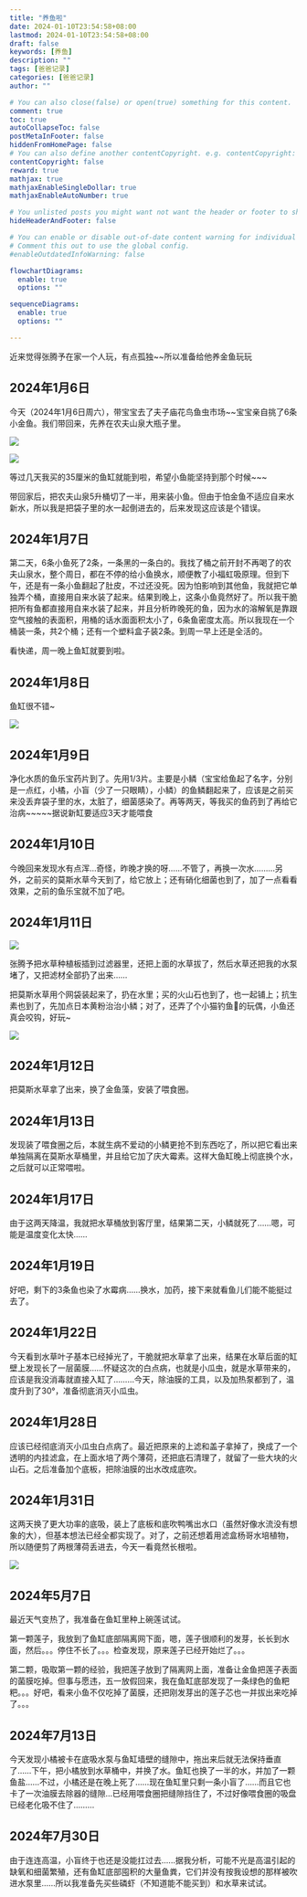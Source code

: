 ```yaml
---
title: "养鱼啦"
date: 2024-01-10T23:54:58+08:00
lastmod: 2024-01-10T23:54:58+08:00
draft: false
keywords: [养鱼]
description: ""
tags: [爸爸记录]
categories: [爸爸记录]
author: ""

# You can also close(false) or open(true) something for this content.
comment: true
toc: true
autoCollapseToc: false
postMetaInFooter: false
hiddenFromHomePage: false
# You can also define another contentCopyright. e.g. contentCopyright: "This is another copyright."
contentCopyright: false
reward: true
mathjax: true
mathjaxEnableSingleDollar: true
mathjaxEnableAutoNumber: true

# You unlisted posts you might want not want the header or footer to show
hideHeaderAndFooter: false

# You can enable or disable out-of-date content warning for individual post.
# Comment this out to use the global config.
#enableOutdatedInfoWarning: false

flowchartDiagrams:
  enable: true
  options: ""

sequenceDiagrams: 
  enable: true
  options: ""

---
```


近来觉得张腾予在家一个人玩，有点孤独~~所以准备给他养金鱼玩玩

## 2024年1月6日

今天（2024年1月6日周六），带宝宝去了夫子庙花鸟鱼虫市场~~宝宝亲自挑了6条小金鱼。我们带回来，先养在农夫山泉大瓶子里。

![](/images/养鱼啦_0.jpg)

![](/images/养鱼啦_1.jpg)

等过几天我买的35厘米的鱼缸就能到啦，希望小鱼能坚持到那个时候~~~

带回家后，把农夫山泉5升桶切了一半，用来装小鱼。但由于怕金鱼不适应自来水新水，所以我是把袋子里的水一起倒进去的，后来发现这应该是个错误。

## 2024年1月7日

第二天，6条小鱼死了2条，一条黑的一条白的。我找了桶之前开封不再喝了的农夫山泉水，整个周日，都在不停的给小鱼换水，顺便教了小福虹吸原理。但到下午，还是有一条小鱼翻起了肚皮，不过还没死。因为怕影响到其他鱼，我就把它单独弄个桶，直接用自来水装了起来。结果到晚上，这条小鱼竟然好了。所以我干脆把所有鱼都直接用自来水装了起来，并且分析昨晚死的鱼，因为水的溶解氧是靠跟空气接触的表面积，用桶的话水面面积太小了，6条鱼密度太高。所以我现在一个桶装一条，共2个桶；还有一个塑料盒子装2条。到周一早上还是全活的。

看快递，周一晚上鱼缸就要到啦。

## 2024年1月8日

鱼缸很不错~

![](/images/养鱼啦_2.jpg)

## 2024年1月9日

净化水质的鱼乐宝药片到了。先用1/3片。主要是小鳞（宝宝给鱼起了名字，分别是一点红，小橘，小盲（少了一只眼睛），小鳞）的鱼鳞翻起来了，应该是之前买来没丢弃袋子里的水，太脏了，细菌感染了。再等两天，等我买的鱼药到了再给它治病~~~~~据说新缸要适应3天才能喂食

## 2024年1月10日

今晚回来发现水有点浑…奇怪，昨晚才换的呀……不管了，再换一次水………另外，之前买的莫斯水草今天到了，给它放上；还有硝化细菌也到了，加了一点看看效果，之前的鱼乐宝就不加了吧。

## 2024年1月11日

![](/images/养鱼啦_4.jpg)

张腾予把水草种植板插到过滤器里，还把上面的水草拔了，然后水草还把我的水泵堵了，又把滤材全部扔了出来……

把莫斯水草用个网袋装起来了，扔在水里；买的火山石也到了，也一起铺上；抗生素也到了，先加点日本黄粉治治小鳞；对了，还弄了个小猫钓鱼🎣的玩偶，小鱼还真会咬钩，好玩~

![](/images/养鱼啦_3.jpg)

## 2024年1月12日

把莫斯水草拿了出来，换了金鱼藻，安装了喂食圈。

## 2024年1月13日

发现装了喂食圈之后，本就生病不爱动的小鳞更抢不到东西吃了，所以把它看出来单独隔离在莫斯水草桶里，并且给它加了庆大霉素。这样大鱼缸晚上彻底换个水，之后就可以正常喂啦。

## 2024年1月17日

由于这两天降温，我就把水草桶放到客厅里，结果第二天，小鳞就死了……嗯，可能是温度变化太快……

## 2024年1月19日

好吧，剩下的3条鱼也染了水霉病……换水，加药，接下来就看鱼儿们能不能挺过去了。

## 2024年1月22日

今天看到水草叶子基本已经掉光了，干脆就把水草拿了出来，结果在水草后面的缸壁上发现长了一层菌膜……怀疑这次的白点病，也就是小瓜虫，就是水草带来的，应该是我没消毒就直接入缸了………今天，除油膜的工具，以及加热泵都到了，温度升到了30°，准备彻底消灭小瓜虫。

## 2024年1月28日

应该已经彻底消灭小瓜虫白点病了。最近把原来的上滤和盖子拿掉了，换成了一个透明的内挂滤盒，在上面水培了两个薄荷，还把底石清理了，就留了一些大块的火山石。之后准备加个底板，把除油膜的出水改成底吹。

## 2024年1月31日

这两天换了更大功率的底吸，装上了底板和底吹鸭嘴出水口（虽然好像水流没有想象的大），但基本想法已经全都实现了。对了，之前还想着用滤盒杨哥水培植物，所以随便剪了两根薄荷丢进去，今天一看竟然长根啦。

![](/images/养鱼啦_5.jpg)

## 2024年5月7日

最近天气变热了，我准备在鱼缸里种上碗莲试试。

第一颗莲子，我放到了鱼缸底部隔离网下面，嗯，莲子很顺利的发芽，长长到水面，然后。。。停住不长了。。。检查发现，原来莲子已经开始烂了。。。

第二颗，吸取第一颗的经验，我把莲子放到了隔离网上面，准备让金鱼把莲子表面的菌膜吃掉。但事与愿违，五一放假回来，我在鱼缸底部发现了一条绿色的鱼粑粑。。。好吧，看来小鱼不仅吃掉了菌膜，还把刚发芽出的莲子芯也一并拔出来吃掉了。。。

## 2024年7月13日

今天发现小橘被卡在底吸水泵与鱼缸墙壁的缝隙中，拖出来后就无法保持垂直了……下午，把小橘放到水草桶中，并换了水。鱼缸也换了一半的水，并加了一颗鱼盐……不过，小橘还是在晚上死了……现在鱼缸里只剩一条小盲了……而且它也卡了一次油膜去除器的缝隙…已经用喂食圈把缝隙挡住了，不过好像喂食圈的吸盘已经老化吸不住了………

## 2024年7月30日

由于连连高温，小盲终于也还是没能扛过去......据我分析，可能不光是高温引起的缺氧和细菌繁殖，还有鱼缸底部囤积的大量鱼粪，它们并没有按我设想的那样被吹进水泵里......所以我准备先买些磷虾（不知道能不能买到）和水草来试试。
